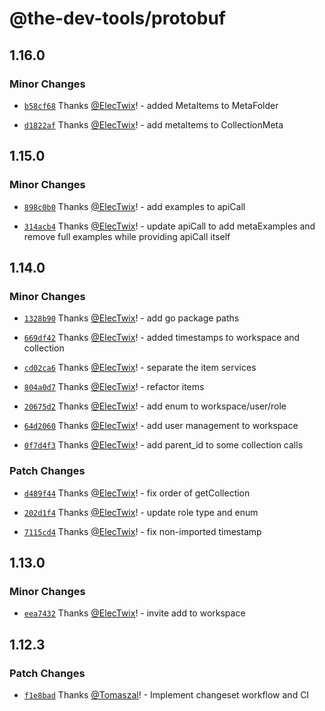 # @the-dev-tools/protobuf

## 1.16.0

### Minor Changes

- [`b58cf68`](https://github.com/the-dev-tools/dev-tools-proto/commit/b58cf68fb646e49ab7331dca4249c68ef96262c9) Thanks [@ElecTwix](https://github.com/ElecTwix)! - added MetaItems to MetaFolder

- [`d1822af`](https://github.com/the-dev-tools/dev-tools-proto/commit/d1822af8fcbc18692e640034043d0cd08ccdc527) Thanks [@ElecTwix](https://github.com/ElecTwix)! - add metaItems to CollectionMeta

## 1.15.0

### Minor Changes

- [`898c0b0`](https://github.com/the-dev-tools/dev-tools-proto/commit/898c0b09522d2726d9291071d2fef6cca8cacb67) Thanks [@ElecTwix](https://github.com/ElecTwix)! - add examples to apiCall

- [`314acb4`](https://github.com/the-dev-tools/dev-tools-proto/commit/314acb470e5aab836ed29c19e6f936544235a56e) Thanks [@ElecTwix](https://github.com/ElecTwix)! - update apiCall to add metaExamples and remove full examples while providing apiCall itself

## 1.14.0

### Minor Changes

- [`1328b90`](https://github.com/the-dev-tools/dev-tools-proto/commit/1328b90f555b7fa29e7bd8a0320429e5d4a7122f) Thanks [@ElecTwix](https://github.com/ElecTwix)! - add go package paths

- [`669df42`](https://github.com/the-dev-tools/dev-tools-proto/commit/669df42ada7c401d23deb6f5c080be1181a0f579) Thanks [@ElecTwix](https://github.com/ElecTwix)! - added timestamps to workspace and collection

- [`cd02ca6`](https://github.com/the-dev-tools/dev-tools-proto/commit/cd02ca6291df9e830a69c198ffadc9d9ed6d0e12) Thanks [@ElecTwix](https://github.com/ElecTwix)! - separate the item services

- [`804a0d7`](https://github.com/the-dev-tools/dev-tools-proto/commit/804a0d72b5f2bb838494acaa28b589a3af12418e) Thanks [@ElecTwix](https://github.com/ElecTwix)! - refactor items

- [`20675d2`](https://github.com/the-dev-tools/dev-tools-proto/commit/20675d2b62507442c34933ca639b3fb576d05ed4) Thanks [@ElecTwix](https://github.com/ElecTwix)! - add enum to workspace/user/role

- [`64d2060`](https://github.com/the-dev-tools/dev-tools-proto/commit/64d2060ea8a527ee980dadb9acd86b6370df72fb) Thanks [@ElecTwix](https://github.com/ElecTwix)! - add user management to workspace

- [`0f7d4f3`](https://github.com/the-dev-tools/dev-tools-proto/commit/0f7d4f36e317898693ab42c1541caaabae331dba) Thanks [@ElecTwix](https://github.com/ElecTwix)! - add parent_id to some collection calls

### Patch Changes

- [`d489f44`](https://github.com/the-dev-tools/dev-tools-proto/commit/d489f44c1bb343194dbb54bf81d7e7fafcc1b61a) Thanks [@ElecTwix](https://github.com/ElecTwix)! - fix order of getCollection

- [`202d1f4`](https://github.com/the-dev-tools/dev-tools-proto/commit/202d1f4bb86588a6c7be2b22fe50b9579a04b91c) Thanks [@ElecTwix](https://github.com/ElecTwix)! - update role type and enum

- [`7115cd4`](https://github.com/the-dev-tools/dev-tools-proto/commit/7115cd412e7a662e4a9493725963186b69fee547) Thanks [@ElecTwix](https://github.com/ElecTwix)! - fix non-imported timestamp

## 1.13.0

### Minor Changes

- [`eea7432`](https://github.com/the-dev-tools/dev-tools-proto/commit/eea74320041eda197507e1fe093649fe78ebea14) Thanks [@ElecTwix](https://github.com/ElecTwix)! - invite add to workspace

## 1.12.3

### Patch Changes

- [`f1e8bad`](https://github.com/the-dev-tools/dev-tools-proto/commit/f1e8bad8a39d74adf1c6f8de892a8b2454281181) Thanks [@Tomaszal](https://github.com/Tomaszal)! - Implement changeset workflow and CI
